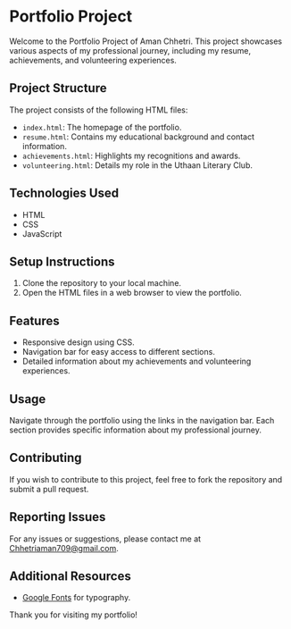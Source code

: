 # Portfolio Project

Welcome to the Portfolio Project of Aman Chhetri. This project showcases various aspects of my professional journey, including my resume, achievements, and volunteering experiences.

## Project Structure

The project consists of the following HTML files:
- `index.html`: The homepage of the portfolio.
- `resume.html`: Contains my educational background and contact information.
- `achievements.html`: Highlights my recognitions and awards.
- `volunteering.html`: Details my role in the Uthaan Literary Club.

## Technologies Used

- HTML
- CSS
- JavaScript

## Setup Instructions

1. Clone the repository to your local machine.
2. Open the HTML files in a web browser to view the portfolio.

## Features

- Responsive design using CSS.
- Navigation bar for easy access to different sections.
- Detailed information about my achievements and volunteering experiences.

## Usage

Navigate through the portfolio using the links in the navigation bar. Each section provides specific information about my professional journey.

## Contributing

If you wish to contribute to this project, feel free to fork the repository and submit a pull request.

## Reporting Issues

For any issues or suggestions, please contact me at Chhetriaman709@gmail.com.

## Additional Resources

- [Google Fonts](https://fonts.google.com/) for typography.

Thank you for visiting my portfolio!